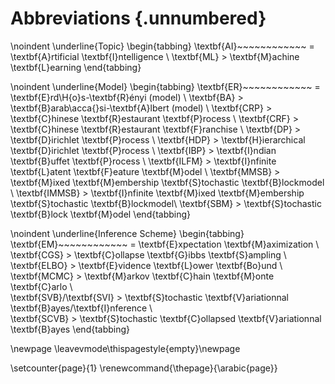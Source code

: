 # Abbreviations {.unnumbered}

\noindent \underline{Topic}
\begin{tabbing}
\textbf{AI}~~~~~~~~~~~~ \= \textbf{A}rtificial \textbf{I}ntelligence \\
\textbf{ML} \> \textbf{M}achine \textbf{L}earning
\end{tabbing}

\noindent \underline{Model}
\begin{tabbing}
\textbf{ER}~~~~~~~~~~~~ \= \textbf{E}rd\H{o}s-\textbf{R}ényi (model) \\
\textbf{BA} \> \textbf{B}arab\acca{}si-\textbf{A}lbert (model) \\
\textbf{CRP} \> \textbf{C}hinese \textbf{R}estaurant \textbf{P}rocess \\
\textbf{CRF} \> \textbf{C}hinese \textbf{R}estaurant \textbf{F}ranchise \\
\textbf{DP} \> \textbf{D}irichlet \textbf{P}rocess \\
\textbf{HDP} \> \textbf{H}ierarchical \textbf{D}irichlet \textbf{P}rocess \\
\textbf{IBP} \> \textbf{I}ndian \textbf{B}uffet \textbf{P}rocess \\
\textbf{ILFM} \> \textbf{I}nfinite \textbf{L}atent \textbf{F}eature \textbf{M}odel \\
\textbf{MMSB} \> \textbf{M}ixed \textbf{M}embership \textbf{S}tochastic \textbf{B}lockmodel \\
\textbf{IMMSB} \> \textbf{I}nfinite \textbf{M}ixed \textbf{M}embership \textbf{S}tochastic \textbf{B}lockmodel\\
\textbf{SBM} \> \textbf{S}tochastic \textbf{B}lock \textbf{M}odel
\end{tabbing}

\noindent \underline{Inference Scheme}
\begin{tabbing}
\textbf{EM}~~~~~~~~~~~~ \= \textbf{E}xpectation \textbf{M}aximization \\
\textbf{CGS} \> \textbf{C}ollapse \textbf{G}ibbs \textbf{S}ampling \\
\textbf{ELBO} \> \textbf{E}vidence \textbf{L}ower \textbf{Bo}und \\
\textbf{MCMC} \> \textbf{M}arkov \textbf{C}hain \textbf{M}onte \textbf{C}arlo \\  
\textbf{SVB}/\textbf{SVI} \> \textbf{S}tochastic  \textbf{V}ariationnal \textbf{B}ayes/\textbf{I}nference \\  
\textbf{SCVB} \> \textbf{S}tochastic \textbf{C}ollapsed \textbf{V}ariationnal \textbf{B}ayes
\end{tabbing}

\newpage
\leavevmode\thispagestyle{empty}\newpage

\setcounter{page}{1}
\renewcommand{\thepage}{\arabic{page}}

